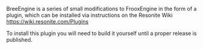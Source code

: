 BreeEngine is a series of small modifications to FrooxEngine in the form of a plugin, which can be installed via instructions on the Resonite Wiki <https://wiki.resonite.com/Plugins>

To install this plugin you will need to build it yourself until a proper release is published.